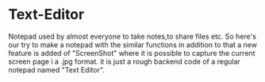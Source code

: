 # Text-Editor

 Notepad used by almost everyone to take notes,to share files etc.
So here's our try to make a notepad with the similar functions in addition to that a new feature is added of "ScreenShot" where it is possible to capture the current screen page i a .jpg format.
it is just a rough backend code of a regular notepad named "Text Editor".
